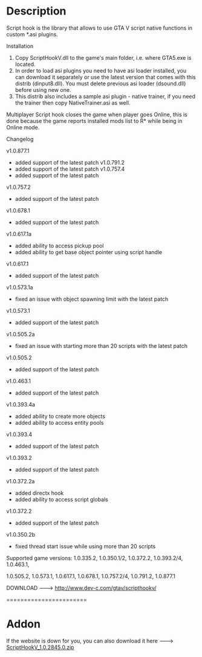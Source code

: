 # Description

Script hook is the library that allows to use GTA V script native functions in custom *.asi plugins.

 

Installation
1. Copy ScriptHookV.dll to the game's main folder, i.e. where GTA5.exe is located.
2. In order to load asi plugins you need to have asi loader installed, you can download it separately or use the latest version that comes with this distrib (dinput8.dll). You must delete previous asi loader (dsound.dll) before using new one.
3. This distrib also includes a sample asi plugin - native trainer, if you need the trainer then copy NativeTrainer.asi as well.

 

Multiplayer
Script hook closes the game when player goes Online, this is done because the game reports installed mods list to R* while being in Online mode.

 

Changelog

v1.0.877.1
- added support of the latest patch
v1.0.791.2
- added support of the latest patch
v1.0.757.4
- added support of the latest patch

v1.0.757.2
- added support of the latest patch

v1.0.678.1
- added support of the latest patch

v1.0.617.1a
- added ability to access pickup pool
- added ability to get base object pointer using script handle

v1.0.617.1
- added support of the latest patch

v1.0.573.1a
- fixed an issue with object spawning limit with the latest patch

v1.0.573.1
- added support of the latest patch

v1.0.505.2a

- fixed an issue with starting more than 20 scripts with the latest patch

v1.0.505.2
- added support of the latest patch

v1.0.463.1
- added support of the latest patch

v1.0.393.4a
- added ability to create more objects
- added ability to access entity pools

v1.0.393.4

- added support of the latest patch

v1.0.393.2

- added support of the latest patch

v1.0.372.2a
- added directx hook
- added ability to access script globals

v1.0.372.2

- added support of the latest patch

v1.0.350.2b
- fixed thread start issue while using more than 20 scripts

 

Supported game versions:
1.0.335.2, 1.0.350.1/2, 1.0.372.2, 1.0.393.2/4, 1.0.463.1,

1.0.505.2, 1.0.573.1, 1.0.617.1, 1.0.678.1, 1.0.757.2/4,
1.0.791.2, 1.0.877.1

 

DOWNLOAD ---> http://www.dev-c.com/gtav/scripthookv/

=======================
# Addon

If the website is down for you, you can also download it here ---> [ScriptHookV_1.0.2845.0.zip](https://github.com/aerotutorials/ScriptHookV/files/11427982/ScriptHookV_1.0.2845.0.zip)
